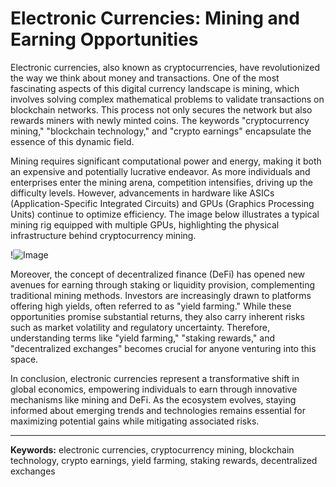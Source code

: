 # Electronic Currencies: Mining and Earning Opportunities

Electronic currencies, also known as cryptocurrencies, have revolutionized the way we think about money and transactions. One of the most fascinating aspects of this digital currency landscape is mining, which involves solving complex mathematical problems to validate transactions on blockchain networks. This process not only secures the network but also rewards miners with newly minted coins. The keywords "cryptocurrency mining," "blockchain technology," and "crypto earnings" encapsulate the essence of this dynamic field.

Mining requires significant computational power and energy, making it both an expensive and potentially lucrative endeavor. As more individuals and enterprises enter the mining arena, competition intensifies, driving up the difficulty levels. However, advancements in hardware like ASICs (Application-Specific Integrated Circuits) and GPUs (Graphics Processing Units) continue to optimize efficiency. The image below illustrates a typical mining rig equipped with multiple GPUs, highlighting the physical infrastructure behind cryptocurrency mining.

!![Image](https://github.com/user-attachments/assets/590b50a7-4459-4e76-8a31-559aed223621)

Moreover, the concept of decentralized finance (DeFi) has opened new avenues for earning through staking or liquidity provision, complementing traditional mining methods. Investors are increasingly drawn to platforms offering high yields, often referred to as "yield farming." While these opportunities promise substantial returns, they also carry inherent risks such as market volatility and regulatory uncertainty. Therefore, understanding terms like "yield farming," "staking rewards," and "decentralized exchanges" becomes crucial for anyone venturing into this space.

In conclusion, electronic currencies represent a transformative shift in global economics, empowering individuals to earn through innovative mechanisms like mining and DeFi. As the ecosystem evolves, staying informed about emerging trends and technologies remains essential for maximizing potential gains while mitigating associated risks.

---

**Keywords:** electronic currencies, cryptocurrency mining, blockchain technology, crypto earnings, yield farming, staking rewards, decentralized exchanges